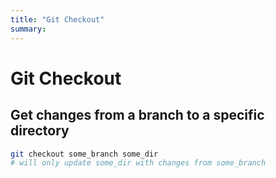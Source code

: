 ```yaml
---
title: "Git Checkout"
summary:
---
```


Git Checkout
===

Get changes from a branch to a specific directory
---

```bash
git checkout some_branch some_dir
# will only update some_dir with changes from some_branch
```
